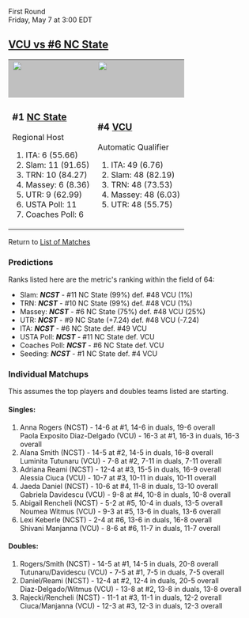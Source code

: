 First Round  
Friday, May 7 at 3:00 EDT
## [VCU vs #6 NC State](https://www.ncaa.com/game/5833670) 

<table>  
<tr><td style="background-color: silver !important;"><a href="../index.md"><a href="../index.md"><img src="https://www.ncaa.com/sites/default/files/images/logos/schools/n/north-carolina-st.70.png" width="70" height="70" /></a></a></td><td style="background-color: silver !important;"><a href="../index.md"><a href="../index.md"><img src="https://www.ncaa.com/sites/default/files/images/logos/schools/v/vcu.70.png" width="70" height="70" /></a></a></td></tr>
<tr><td>  

<h3>#1 <a href="../index.md">NC State</a></h3>  

Regional Host  

<ol>  
<li>ITA: 6 (55.66)</li>  
<li>Slam: 11 (91.65)</li>  
<li>TRN: 10 (84.27)</li>  
<li>Massey: 6 (8.36)</li>  
<li>UTR: 9 (62.99)</li>  
<li>USTA Poll: 11</li>  
<li>Coaches Poll: 6</li>  
</ol>  

</td><td>  

<h3>#4 <a href="../index.md">VCU</a></h3>  

Automatic Qualifier  

<ol>  
<li>ITA: 49 (6.76)</li>  
<li>Slam: 48 (82.19)</li>  
<li>TRN: 48 (73.53)</li>  
<li>Massey: 48 (6.03)</li>  
<li>UTR: 48 (55.75)</li>  
</ol>  

</td></tr></table>  

Return to [List of Matches](../index.md)  

### Predictions  

Ranks listed here are the metric's ranking within the field of 64:  
- Slam: ***NCST*** - #11 NC State (99%) def. #48 VCU (1%)  
- TRN: ***NCST*** - #10 NC State (99%) def. #48 VCU (1%)  
- Massey: ***NCST*** - #6 NC State (75%) def. #48 VCU (25%)  
- UTR: ***NCST*** - #9 NC State (+7.24) def. #48 VCU (-7.24)  
- ITA: ***NCST*** - #6 NC State def. #49 VCU  
- USTA Poll: ***NCST*** - #11 NC State def. VCU  
- Coaches Poll: ***NCST*** - #6 NC State def. VCU  
- Seeding: ***NCST*** - #1 NC State def. #4 VCU  

### Individual Matchups  

This assumes the top players and doubles teams listed are starting.  

#### Singles:  
1. Anna Rogers (NCST) - 14-6 at #1, 14-6 in duals, 19-6 overall  
   Paola Exposito Diaz-Delgado (VCU) - 16-3 at #1, 16-3 in duals, 16-3 overall
2. Alana Smith (NCST) - 14-5 at #2, 14-5 in duals, 16-8 overall  
   Luminita Tutunaru (VCU) - 7-8 at #2, 7-11 in duals, 7-11 overall
3. Adriana Reami (NCST) - 12-4 at #3, 15-5 in duals, 16-9 overall  
   Alessia Ciuca (VCU) - 10-7 at #3, 10-11 in duals, 10-11 overall
4. Jaeda Daniel (NCST) - 10-6 at #4, 11-8 in duals, 13-10 overall  
   Gabriela Davidescu (VCU) - 9-8 at #4, 10-8 in duals, 10-8 overall
5. Abigail Rencheli (NCST) - 5-2 at #5, 10-4 in duals, 13-5 overall  
   Noumea Witmus (VCU) - 9-3 at #5, 13-6 in duals, 13-6 overall
6. Lexi Keberle (NCST) - 2-4 at #6, 13-6 in duals, 16-8 overall  
   Shivani Manjanna (VCU) - 8-6 at #6, 11-7 in duals, 11-7 overall

#### Doubles:  
1. Rogers/Smith (NCST) - 14-5 at #1, 14-5 in duals, 20-8 overall  
   Tutunaru/Davidescu (VCU) - 7-5 at #1, 7-5 in duals, 7-5 overall
2. Daniel/Reami (NCST) - 12-4 at #2, 12-4 in duals, 20-5 overall  
   Diaz-Delgado/Witmus (VCU) - 13-8 at #2, 13-8 in duals, 13-8 overall
3. Rajecki/Rencheli (NCST) - 11-1 at #3, 11-1 in duals, 12-2 overall  
   Ciuca/Manjanna (VCU) - 12-3 at #3, 12-3 in duals, 12-3 overall